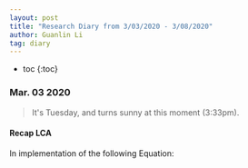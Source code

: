```yaml
---
layout: post
title: "Research Diary from 3/03/2020 - 3/08/2020"
author: Guanlin Li
tag: diary
---
```


- toc
{:toc}


### Mar. 03 2020

> It's Tuesday, and turns sunny at this moment (3:33pm).

#### Recap LCA

In implementation of the following Equation:


